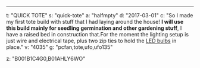 ---
t: "QUICK TOTE"
s: "quick-tote"
a: "halfmpty"
d: "2017-03-01"
c: "So I made my first tote build with stuff that I had laying around the house! <strong>I will use this build mainly for seedling germination and other gardening stuff</strong>, I have a raised bed in construction that.For the moment the lighting setup is just wire and electrical tape, plus two zip ties to hold the <a href='https://amzn.to/3lyKIRa'>LED bulbs</a> in place."
v: "4035"
g: "pcfan,tote,ufo,ufo135"

z: "B001B1C4G0,B01AHLY6WO"
